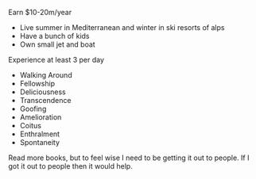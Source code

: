 Earn $10-20m/year

- Live summer in Mediterranean and winter in ski resorts of alps
- Have a bunch of kids
- Own small jet and boat

Experience at least 3 per day

- Walking Around
- Fellowship
- Deliciousness
- Transcendence
- Goofing
- Amelioration
- Coitus
- Enthralment
- Spontaneity

Read more books, but to feel wise I need to be getting it out to people. If I got it out to people then it would help.
